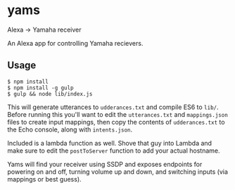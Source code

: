 # yams
Alexa → Yamaha receiver

An Alexa app for controlling Yamaha recievers.

## Usage

```
$ npm install
$ npm install -g gulp
$ gulp && node lib/index.js
```

This will generate utterances to `udderances.txt` and compile ES6 to `lib/`.
Before running this you'll want to edit the `utterances.txt` and `mappings.json`
files to create input mappings, then copy the contents of `udderances.txt` to
the Echo console, along with `intents.json`.

Included is a lambda function as well. Shove that guy into Lambda and make sure
to edit the `postToServer` function to add your actual hostname.

Yams will find your receiver using SSDP and exposes endpoints for powering on
and off, turning volume up and down, and switching inputs (via mappings or best
guess).
